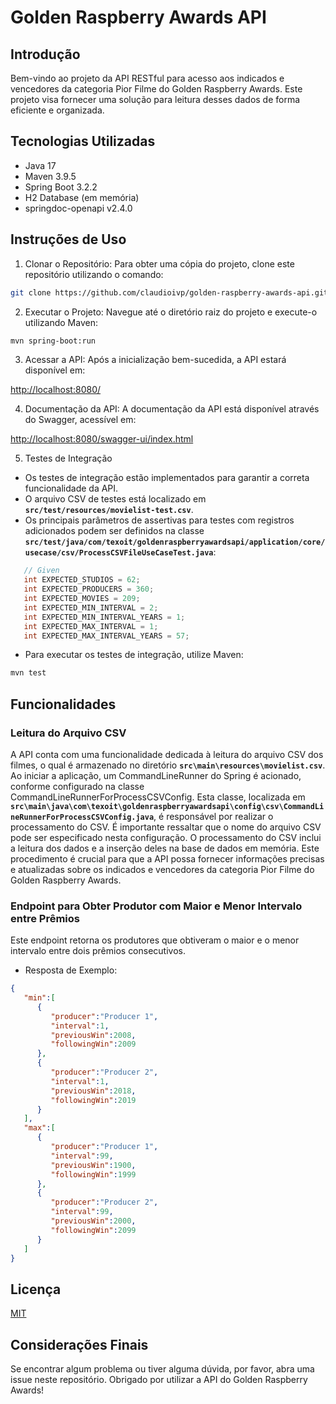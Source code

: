 # Golden Raspberry Awards API

## Introdução

Bem-vindo ao projeto da API RESTful para acesso aos indicados e vencedores da categoria Pior Filme do Golden Raspberry Awards. Este projeto visa fornecer uma solução para leitura desses dados de forma eficiente e organizada.

## Tecnologias Utilizadas

- Java 17
- Maven 3.9.5
- Spring Boot 3.2.2
- H2 Database (em memória)
- springdoc-openapi v2.4.0

## Instruções de Uso

1. Clonar o Repositório: Para obter uma cópia do projeto, clone este repositório utilizando o comando:

```bash
git clone https://github.com/claudioivp/golden-raspberry-awards-api.git
```

2. Executar o Projeto: Navegue até o diretório raiz do projeto e execute-o utilizando Maven:

```bash
mvn spring-boot:run
```

3. Acessar a API: Após a inicialização bem-sucedida, a API estará disponível em:

[http://localhost:8080/](http://localhost:8080/)

4. Documentação da API: A documentação da API está disponível através do Swagger, acessível em:

[http://localhost:8080/swagger-ui/index.html](http://localhost:8080/swagger-ui/index.html)

5. Testes de Integração
- Os testes de integração estão implementados para garantir a correta funcionalidade da API.
- O arquivo CSV de testes está localizado em **`src/test/resources/movielist-test.csv`**.
- Os principais parâmetros de assertivas para testes com registros adicionados podem ser definidos na classe **`src/test/java/com/texoit/goldenraspberryawardsapi/application/core/usecase/csv/ProcessCSVFileUseCaseTest.java`**:

```java
   // Given
   int EXPECTED_STUDIOS = 62;
   int EXPECTED_PRODUCERS = 360;
   int EXPECTED_MOVIES = 209;
   int EXPECTED_MIN_INTERVAL = 2;
   int EXPECTED_MIN_INTERVAL_YEARS = 1;
   int EXPECTED_MAX_INTERVAL = 1;
   int EXPECTED_MAX_INTERVAL_YEARS = 57;
```

- Para executar os testes de integração, utilize Maven:

```bash
mvn test
```

## Funcionalidades

### Leitura do Arquivo CSV

A API conta com uma funcionalidade dedicada à leitura do arquivo CSV dos filmes, o qual é armazenado no diretório **`src\main\resources\movielist.csv`**. Ao iniciar a aplicação, um CommandLineRunner do Spring é acionado, conforme configurado na classe CommandLineRunnerForProcessCSVConfig. Esta classe, localizada em **`src\main\java\com\texoit\goldenraspberryawardsapi\config\csv\CommandLineRunnerForProcessCSVConfig.java`**, é responsável por realizar o processamento do CSV. É importante ressaltar que o nome do arquivo CSV pode ser especificado nesta configuração. O processamento do CSV inclui a leitura dos dados e a inserção deles na base de dados em memória. Este procedimento é crucial para que a API possa fornecer informações precisas e atualizadas sobre os indicados e vencedores da categoria Pior Filme do Golden Raspberry Awards.

### Endpoint para Obter Produtor com Maior e Menor Intervalo entre Prêmios

Este endpoint retorna os produtores que obtiveram o maior e o menor intervalo entre dois prêmios consecutivos.

- Resposta de Exemplo:

```json
{
   "min":[
      {
         "producer":"Producer 1",
         "interval":1,
         "previousWin":2008,
         "followingWin":2009
      },
      {
         "producer":"Producer 2",
         "interval":1,
         "previousWin":2018,
         "followingWin":2019
      }
   ],
   "max":[
      {
         "producer":"Producer 1",
         "interval":99,
         "previousWin":1900,
         "followingWin":1999
      },
      {
         "producer":"Producer 2",
         "interval":99,
         "previousWin":2000,
         "followingWin":2099
      }
   ]
}
```

## Licença

[MIT](https://choosealicense.com/licenses/mit/)

## Considerações Finais

Se encontrar algum problema ou tiver alguma dúvida, por favor, abra uma issue neste repositório. Obrigado por utilizar a API do Golden Raspberry Awards!